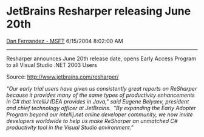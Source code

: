 <div id="page">

# JetBrains Resharper releasing June 20th

[Dan Fernandez -
MSFT](https://social.msdn.microsoft.com/profile/Dan%20Fernandez%20-%20MSFT)
6/15/2004 8:02:00 AM

-----

<div id="content">

Resharper announces June 20th release date, opens Early Access Program
to all Visual Studio .NET 2003 Users

Source: <http://www.jetbrains.com/resharper/>

*"Our early trial users have given us consistently great reports on
ReSharper because it provides many of the same types of productivity
enhancements in C\# that IntelliJ IDEA provides in Java," said Eugene
Belyaev, president and chief technology officer at JetBrains.  "By
expanding the Early Adopter Program beyond our intellij.net online
developer community, we now invite developers worldwide to help us make
ReSharper an unmatched C\# productivity tool in the Visual Studio
environment."*

</div>

</div>
